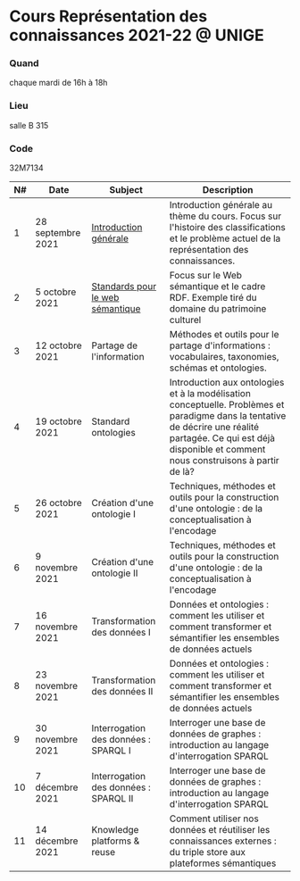 
# Cours Représentation des connaissances 2021-22 @ UNIGE

### Quand
chaque mardi de 16h à 18h

### Lieu
salle B 315

### Code
32M7134



| N# | Date              | Subject                               | Description                                                                                                                                                                                                       |
|----|-------------------|---------------------------------------|-------------------------------------------------------------------------------------------------------------------------------------------------------------------------------------------------------------------|
| 1  | 28 septembre 2021 | [Introduction générale](https://github.com/ncarboni/KR-2021-22/blob/main/1/README.md)                 | Introduction générale au thème du cours. Focus sur l'histoire des classifications et le problème actuel de la représentation des connaissances.                                                                   |
| 2  | 5 octobre 2021    | [Standards pour le web sémantique](2/README.md)   | Focus sur le Web sémantique et le cadre RDF. Exemple tiré du domaine du patrimoine culturel                                                                                                                       |
| 3  | 12 octobre 2021   | Partage de l'information              | Méthodes et outils pour le partage d'informations : vocabulaires, taxonomies, schémas et ontologies.                                                                                                              |
| 4  | 19 octobre 2021   | Standard ontologies                   | Introduction aux ontologies et à la modélisation conceptuelle. Problèmes et paradigme dans la tentative de décrire une réalité partagée.  Ce qui est déjà disponible et comment nous construisons à partir de là? |
| 5  | 26 octobre 2021   | Création d'une ontologie I            | Techniques, méthodes et outils pour la construction d'une ontologie : de la conceptualisation à l'encodage                                                                                                        |
| 6  | 9 novembre 2021    | Création d'une ontologie II           | Techniques, méthodes et outils pour la construction d'une ontologie : de la conceptualisation à l'encodage                                                                                                        |
| 7  | 16 novembre 2021  | Transformation des données I          | Données et ontologies : comment les utiliser et comment transformer et sémantifier les ensembles de données actuels                                                                                               |
| 8  | 23 novembre 2021  | Transformation des données II         | Données et ontologies : comment les utiliser et comment transformer et sémantifier les ensembles de données actuels                                                                                               |
| 9  | 30 novembre 2021  | Interrogation des données : SPARQL I  | Interroger une base de données de graphes : introduction au langage d'interrogation SPARQL                                                                                                                        |
| 10 | 7 décembre 2021   | Interrogation des données : SPARQL II | Interroger une base de données de graphes : introduction au langage d'interrogation SPARQL                                                                                                                        |
| 11 | 14 décembre 2021  | Knowledge platforms & reuse           | Comment utiliser nos données et réutiliser les connaissances externes : du triple store aux plateformes sémantiques                                                                                               |
